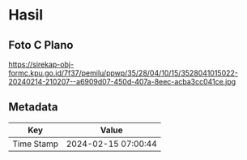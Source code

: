 # Hasil

## Foto C Plano

https://sirekap-obj-formc.kpu.go.id/7f37/pemilu/ppwp/35/28/04/10/15/3528041015022-20240214-210207--a6909d07-450d-407a-8eec-acba3cc041ce.jpg


## Metadata

| Key        | Value               |
| ---------- | ------------------- |
| Time Stamp | 2024-02-15 07:00:44 |



